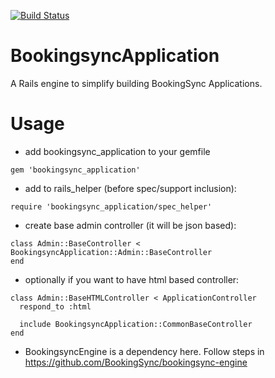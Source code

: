 [![Build Status](https://travis-ci.org/BookingSync/bookingsync_application.svg?branch=master)](https://travis-ci.org/BookingSync/bookingsync-engine)

# BookingsyncApplication

A Rails engine to simplify building BookingSync Applications.

# Usage

* add bookingsync_application to your gemfile
```
gem 'bookingsync_application'
```
* add to rails_helper (before spec/support inclusion):
```
require 'bookingsync_application/spec_helper'
```
* create base admin controller (it will be json based):
```
class Admin::BaseController < BookingsyncApplication::Admin::BaseController
end
```
* optionally if you want to have html based controller:
```
class Admin::BaseHTMLController < ApplicationController
  respond_to :html

  include BookingsyncApplication::CommonBaseController
end
```
* BookingsyncEngine is a dependency here. Follow steps in https://github.com/BookingSync/bookingsync-engine
